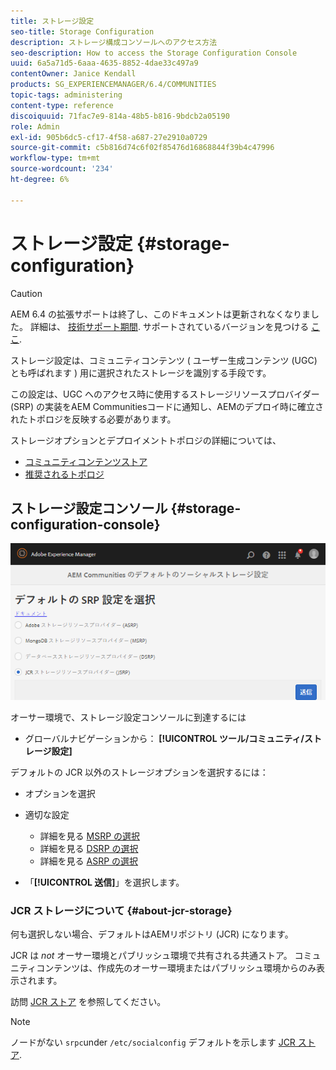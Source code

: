 ```yaml
---
title: ストレージ設定
seo-title: Storage Configuration
description: ストレージ構成コンソールへのアクセス方法
seo-description: How to access the Storage Configuration Console
uuid: 6a5a71d5-6aaa-4635-8852-4dae33c497a9
contentOwner: Janice Kendall
products: SG_EXPERIENCEMANAGER/6.4/COMMUNITIES
topic-tags: administering
content-type: reference
discoiquuid: 71fac7e9-814a-48b5-b816-9bdcb2a05190
role: Admin
exl-id: 905b6dc5-cf17-4f58-a687-27e2910a0729
source-git-commit: c5b816d74c6f02f85476d16868844f39b4c47996
workflow-type: tm+mt
source-wordcount: '234'
ht-degree: 6%

---
```


# ストレージ設定 {#storage-configuration}

>[!CAUTION]
>
>AEM 6.4 の拡張サポートは終了し、このドキュメントは更新されなくなりました。 詳細は、 [技術サポート期間](https://helpx.adobe.com/jp/support/programs/eol-matrix.html). サポートされているバージョンを見つける [ここ](https://experienceleague.adobe.com/docs/?lang=ja).

ストレージ設定は、コミュニティコンテンツ ( ユーザー生成コンテンツ (UGC) とも呼ばれます ) 用に選択されたストレージを識別する手段です。

この設定は、UGC へのアクセス時に使用するストレージリソースプロバイダー (SRP) の実装をAEM Communitiesコードに通知し、AEMのデプロイ時に確立されたトポロジを反映する必要があります。

ストレージオプションとデプロイメントトポロジの詳細については、

* [コミュニティコンテンツストア](working-with-srp.md)
* [推奨されるトポロジ](topologies.md)

## ストレージ設定コンソール {#storage-configuration-console}

![chlimage_1-188](assets/chlimage_1-188.png)

オーサー環境で、ストレージ設定コンソールに到達するには

* グローバルナビゲーションから： **[!UICONTROL ツール/コミュニティ/ストレージ設定]**

デフォルトの JCR 以外のストレージオプションを選択するには：

* オプションを選択
* 適切な設定

   * 詳細を見る [MSRP の選択](msrp.md#select-msrp)
   * 詳細を見る [DSRP の選択](dsrp.md#select-dsrp)
   * 詳細を見る [ASRP の選択](asrp.md#select-asrp)

* 「**[!UICONTROL 送信]**」を選択します。

### JCR ストレージについて {#about-jcr-storage}

何も選択しない場合、デフォルトはAEMリポジトリ (JCR) になります。

JCR は *not* オーサー環境とパブリッシュ環境で共有される共通ストア。 コミュニティコンテンツは、作成先のオーサー環境またはパブリッシュ環境からのみ表示されます。

訪問 [JCR ストア](jsrp.md) を参照してください。

>[!NOTE]
>
>ノードがない `srpc`under `/etc/socialconfig` デフォルトを示します [JCR ストア](jsrp.md).
